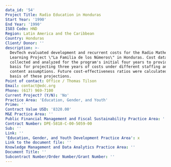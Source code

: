 ```yaml
---
data_id: '54'
Project Title: Radio Education in Honduras
Start Year: '1990'
End Year: '1990'
ISO3 Code: HND
Region: Latin America and the Caribbean
Country: Honduras
Client/ Donor: ''
description: >-
  DevTech evaluated development and recurrent costs for the Radio Mathematics
  Learning Project \"La Familia de los Números\" in Honduras. Cost data were
  collected and analyzed for the program's initial four years to provide the
  basis for projecting three years of costs under different staffing and program
  content assumptions. Future cost-effectiveness ratios were calculated on the
  basis of these projections.
Point of contact: Office / Thomas Tilson
Email: contact@edc.org
Phone: (617) 969-7100
Current Project? (Y/N): 'No'
Practice Area: 'Education, Gender, and Youth'
Prime: ''
Contract Value USD: '8320.00'
M&E Practice Area: ''
Public Financial Management and Fiscal Sustainability Practice Area: ''
Contract Number: DPE-5818-C-00-5059-00
Sub: ''
Link: ''
'Education, Gender, and Youth Development Practice Area': x
Link to the document file: ''
Knowledge Management and Data Analytics Practice Area: ''
Document Title: ''
Subcontract Number/Order Number/Grant Number: ''
---
```

